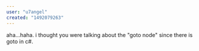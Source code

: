 ```yaml
---
user: "u7angel"
created: "1492079263"
---
```


aha...haha. i thought you were talking about the "goto node" since there is goto in c#. 
